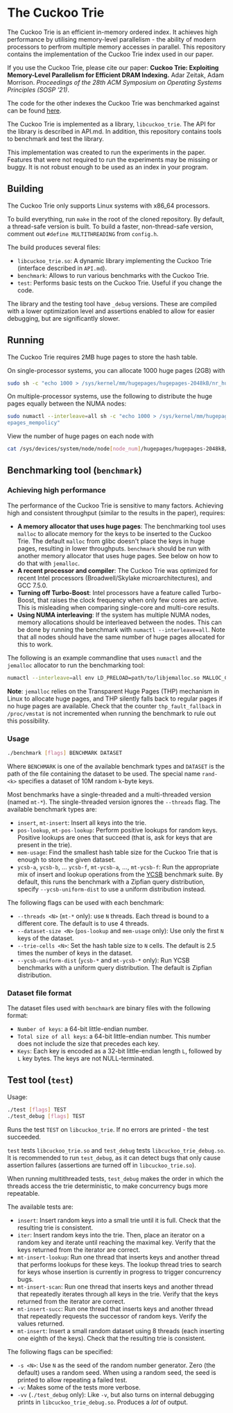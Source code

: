 # The Cuckoo Trie

The Cuckoo Trie is an efficient in-memory ordered index. It achieves high performance by utilising memory-level parallelism - the ability of modern processors to perfrom multiple memory accesses in parallel. This repository contains the implementation of the Cuckoo Trie index used in our paper.

If you use the Cuckoo Trie, please cite our paper: **Cuckoo Trie: Exploiting Memory-Level Parallelism for Efficient DRAM Indexing.** Adar Zeitak, Adam Morrison. *Proceedings of the 28th ACM Symposium on Operating Systems Principles (SOSP '21)*.

The code for the other indexes the Cuckoo Trie was benchmarked against can be found [here](https://github.com/cuckoo-trie/other-benchmarked-indexes).

The Cuckoo Trie is implemented as a library, `libcuckoo_trie`. The API for the library is described in API.md. In addition, this repository contains tools to benchmark and test the library.

This implementation was created to run the experiments in the paper. Features that were not required to run the experiments may be missing or buggy. It is not robust enough to be used as an index in your program.

## Building

The Cuckoo Trie only supports Linux systems with x86_64 processors.

To build everything, run `make` in the root of the cloned repository. By default, a thread-safe version is built. To build a faster, non-thread-safe version, comment out `#define MULTITHREADING` from `config.h`.

The build produces several files:
- `libcuckoo_trie.so`: A dynamic library implementing the Cuckoo Trie (interface described in `API.md`).
- `benchmark`: Allows to run various benchmarks with the Cuckoo Trie.
- `test`: Performs basic tests on the Cuckoo Trie. Useful if you change the code.

The library and the testing tool have `_debug` versions. These are compiled with a lower optimization level and assertions enabled to allow for easier debugging, but are significantly slower.

## Running

The Cuckoo Trie requires 2MB huge pages to store the hash table.

On single-processor systems, you can allocate 1000 huge pages (2GB) with

```sh
sudo sh -c "echo 1000 > /sys/kernel/mm/hugepages/hugepages-2048kB/nr_hugepages"
```

On multiple-processor systems, use the following to distribute the huge pages equally between the NUMA nodes:

```sh
sudo numactl --interleave=all sh -c "echo 1000 > /sys/kernel/mm/hugepages/hugepages-2048kB/nr_hug
epages_mempolicy"
```

View the number of huge pages on each node with

```sh
cat /sys/devices/system/node/node[node_num]/hugepages/hugepages-2048kB/nr_hugepages
```

## Benchmarking tool (`benchmark`)

### Achieving high performance

The performance of the Cuckoo Trie is sensitive to many factors. Achieving high and consistent throughput (similar to the results in the paper), requires:
- **A memory allocator that uses huge pages**: The benchmarking tool uses `malloc` to allocate memory for the keys to be inserted to the Cuckoo Trie. The default `malloc` from glibc doesn't place the keys in huge pages, resulting in lower throughputs. `benchmark` should be run with another memory allocator that uses huge pages. See below on how to do that with `jemalloc`.
- **A recent processor and compiler**: The Cuckoo Trie was optimized for recent Intel processors (Broadwell/Skylake microarchitectures), and GCC 7.5.0.
- **Turning off Turbo-Boost**: Intel processors have a feature called Turbo-Boost, that raises the clock frequency when only few cores are active. This is misleading when comparing single-core and multi-core results.
- **Using NUMA interleaving**: If the system has multiple NUMA nodes, memory allocations should be interleaved between the nodes. This can be done by running the benchmark with `numactl --interleave=all`. Note that all nodes should have the same number of huge pages allocated for this to work.

The following is an example commandline that uses `numactl` and the `jemalloc` allocator to run the benchmarking tool:
```sh
numactl --interleave=all env LD_PRELOAD=path/to/libjemalloc.so MALLOC_CONF=thp:always ./benchmark insert rand-8
```

**Note**: `jemalloc` relies on the Transparent Huge Pages (THP) mechanism in Linux to allocate huge pages, and THP silently falls back to regular pages if no huge pages are available. Check that the counter `thp_fault_fallback` in `/proc/vmstat` is not incremented when running the benchmark to rule out this possibility.

### Usage

```sh
./benchmark [flags] BENCHMARK DATASET
```

Where `BENCHMARK` is one of the available benchmark types and `DATASET` is the path of the file containing the dataset to be used. The special name `rand-<k>` specifies a dataset of 10M random `k`-byte keys.

Most benchmarks have a single-threaded and a multi-threaded version (named `mt-*`). The single-threaded version ignores the `--threads` flag. The available benchmark types are:
- `insert`, `mt-insert`: Insert all keys into the trie.
- `pos-lookup`, `mt-pos-lookup`: Perform positive lookups for random keys. Positive lookups are ones that succeed (that is, ask for keys that are present in the trie).
- `mem-usage`: Find the smallest hash table size for the Cuckoo Trie that is enough to store the given dataset.
- `ycsb-a`, `ycsb-b`, ... `ycsb-f`, `mt-ycsb-a`, ..., `mt-ycsb-f`: Run the appropriate mix of insert and lookup operations from the [YCSB](https://github.com/brianfrankcooper/YCSB/wiki/Core-Workloads) benchmark suite. By default, this runs the benchmark with a Zipfian query distribution, specify `--ycsb-uniform-dist` to use a uniform distribution instead.

The following flags can be used with each benchmark:
- `--threads <N>` (`mt-*` only): use `N` threads. Each thread is bound to a different core. The default is to use 4 threads.
- `--dataset-size <N>` (`pos-lookup` and `mem-usage` only): Use only the first `N` keys of the dataset.
- `--trie-cells <N>`: Set the hash table size to `N` cells. The default is 2.5 times the number of keys in the dataset.
- `--ycsb-uniform-dist` (`ycsb-*` and `mt-ycsb-*` only): Run YCSB benchmarks with a uniform query distribution. The default is Zipfian distribution.

### Dataset file format

The dataset files used with `benchmark` are binary files with the following format:
- `Number of keys`: a 64-bit little-endian number.
- `Total size of all keys`: a 64-bit little-endian number. This number does not include the size that precedes each key.
- `Keys`: Each key is encoded as a 32-bit little-endian length `L`, followed by `L` key bytes. The keys are not NULL-terminated.

## Test tool (`test`)

Usage:

```sh
./test [flags] TEST
./test_debug [flags] TEST
```

Runs the test `TEST` on `libcuckoo_trie`. If no errors are printed - the test succeeded.

`test` tests `libcuckoo_trie.so` and `test_debug` tests `libcuckoo_trie_debug.so`. It is recommended to run `test_debug`, as it can detect bugs that only cause assertion failures (assertions are turned off in `libcuckoo_trie.so`).

When running multithreaded tests, `test_debug` makes the order in which the threads access the trie deterministic, to make concurrency bugs more repeatable.

The available tests are:
- `insert`: Insert random keys into a small trie until it is full. Check that the resulting trie is consistent.
- `iter`: Insert random keys into the trie. Then, place an iterator on a random key and iterate until reaching the maximal key. Verify that the keys returned from the iterator are correct.
- `mt-insert-lookup`: Run one thread that inserts keys and another thread that performs lookups for these keys. The lookup thread tries to search for keys whose insertion is currently in progress to trigger concurrency bugs.
- `mt-insert-scan`: Run one thread that inserts keys and another thread that repeatedly iterates through all keys in the trie. Verify that the keys returned from the iterator are correct.
- `mt-insert-succ`: Run one thread that inserts keys and another thread that repeatedly requests the successor of random keys. Verify the values returned.
- `mt-insert`: Insert a small random dataset using 8 threads (each inserting one eighth of the keys). Check that the resulting trie is consistent.

The following flags can be specified:
- `-s <N>`: Use `N` as the seed of the random number generator. Zero (the default) uses a random seed. When using a random seed, the seed is printed to allow repeating a failed test.
- `-v`: Makes some of the tests more verbose.
- `-vv` (`./test_debug` only): Like `-v`, but also turns on internal debugging prints in `libcuckoo_trie_debug.so`. Produces a *lot* of output.